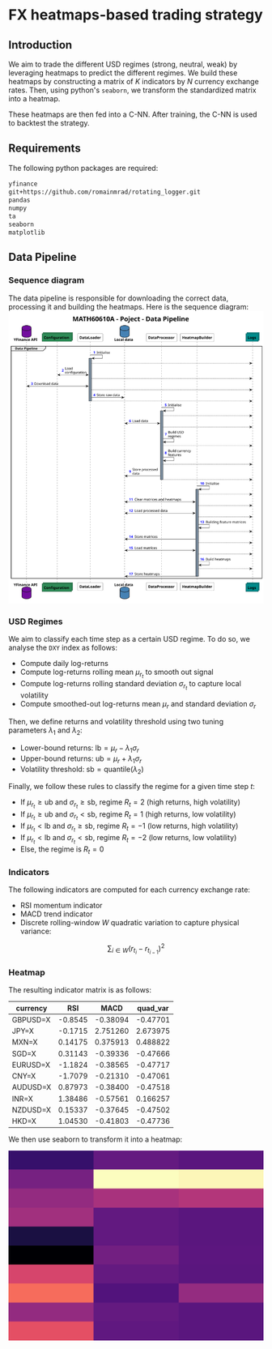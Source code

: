 # FX heatmaps-based trading strategy

## Introduction
We aim to trade the different USD regimes (strong, neutral, weak) by leveraging
heatmaps to predict the different regimes. We build these heatmaps by constructing
a matrix of $K$ indicators by $N$ currency exchange rates. Then, using python's `seaborn`,
we transform the standardized matrix into a heatmap.

These heatmaps are then fed into a C-NN. After training, the C-NN is used to backtest the
strategy.

## Requirements
The following python packages are required:
```
yfinance
git+https://github.com/romainmrad/rotating_logger.git
pandas
numpy
ta
seaborn
matplotlib
```

## Data Pipeline

### Sequence diagram
The data pipeline is responsible for downloading the correct data, processing it and building
the heatmaps. Here is the sequence diagram:
![](documentation/sequence.svg)

### USD Regimes
We aim to classify each time step as a certain USD regime. To do so, we analyse the `DXY` index as
follows:
- Compute daily log-returns
- Compute log-returns rolling mean $\mu_{r_t}$ to smooth out signal
- Compute log-returns rolling standard deviation $\sigma_{r_t}$ to capture local volatility
- Compute smoothed-out log-returns mean $\mu_r$ and standard deviation $\sigma_r$

Then, we define returns and volatility threshold using two tuning parameters $\lambda_1$ and $\lambda_2$:
- Lower-bound returns: $\text{lb}=\mu_r - \lambda_1\sigma_r$
- Upper-bound returns: $\text{ub}=\mu_r + \lambda_1\sigma_r$
- Volatility threshold: $\text{sb}=\text{quantile}(\lambda_2)$

Finally, we follow these rules to classify the regime for a given time step $t$:
- If $\mu_{r_t}\geq \text{ub}$ and $\sigma_{r_t}\geq \text{sb}$, regime $R_t=2$ (high returns, high volatility)
- If $\mu_{r_t}\geq \text{ub}$ and $\sigma_{r_t}< \text{sb}$, regime $R_t=1$ (high returns, low volatility)
- If $\mu_{r_t}< \text{lb}$ and $\sigma_{r_t}\geq \text{sb}$, regime $R_t=-1$ (low returns, high volatility)
- If $\mu_{r_t}< \text{lb}$ and $\sigma_{r_t}< \text{sb}$, regime $R_t=-2$ (low returns, low volatility)
- Else, the regime is $R_t=0$

### Indicators
The following indicators are computed for each currency exchange rate:
- RSI momentum indicator
- MACD trend indicator
- Discrete rolling-window $W$ quadratic variation to capture physical variance:

$$\sum_{i\in W}{(r_{t_i}-r_{t_{i-1}})}^2$$

### Heatmap
The resulting indicator matrix is as follows:

| currency | RSI     | MACD     | quad_var |
|----------|---------|----------|----------|
| GBPUSD=X | -0.8545 | -0.38094 | -0.47701 |
| JPY=X    | -0.1715 | 2.751260 | 2.673975 |
| MXN=X    | 0.14175 | 0.375913 | 0.488822 |
| SGD=X    | 0.31143 | -0.39336 | -0.47666 |
| EURUSD=X | -1.1824 | -0.38565 | -0.47717 |
| CNY=X    | -1.7079 | -0.21310 | -0.47061 |
| AUDUSD=X | 0.87973 | -0.38400 | -0.47518 |
| INR=X    | 1.38486 | -0.57561 | 0.166257 |
| NZDUSD=X | 0.15337 | -0.37645 | -0.47502 |
| HKD=X    | 1.04530 | -0.41803 | -0.47736 |

We then use seaborn to transform it into a heatmap:

![](documentation/heatmap.png)
